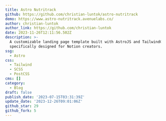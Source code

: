 ```yaml
---
title: Astro Nutritrack
github: https://github.com/christian-luntok/astro-nutritrack
demo: https://www.astro-nutritrack.avenuelabs.co/
author: christian-luntok
author_link: https://github.com/christian-luntok
date: 2023-11-26T12:11:56.502Z
description: >-
  A customizable landing page template built with AstroJS and TailwindCSS,
  specifically designed for Notion creators.
ssg:
  - Astro
css:
  - Tailwind
  - SCSS
  - PostCSS
cms: []
category:
  - Blog
draft: false
publish_date: '2023-07-15T03:31:39Z'
update_date: '2023-12-26T09:01:06Z'
github_star: 29
github_fork: 5
---
```

